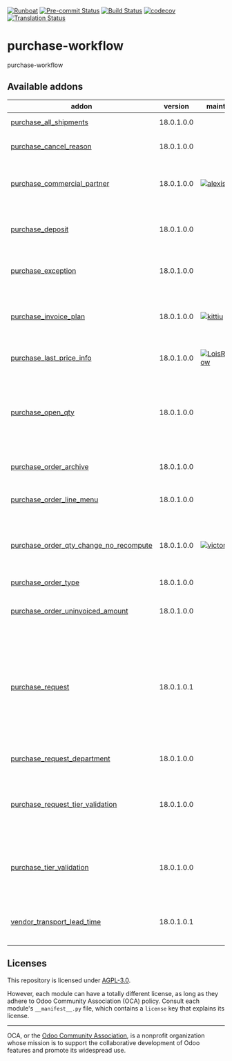 
[![Runboat](https://img.shields.io/badge/runboat-Try%20me-875A7B.png)](https://runboat.odoo-community.org/builds?repo=OCA/purchase-workflow&target_branch=18.0)
[![Pre-commit Status](https://github.com/OCA/purchase-workflow/actions/workflows/pre-commit.yml/badge.svg?branch=18.0)](https://github.com/OCA/purchase-workflow/actions/workflows/pre-commit.yml?query=branch%3A18.0)
[![Build Status](https://github.com/OCA/purchase-workflow/actions/workflows/test.yml/badge.svg?branch=18.0)](https://github.com/OCA/purchase-workflow/actions/workflows/test.yml?query=branch%3A18.0)
[![codecov](https://codecov.io/gh/OCA/purchase-workflow/branch/18.0/graph/badge.svg)](https://codecov.io/gh/OCA/purchase-workflow)
[![Translation Status](https://translation.odoo-community.org/widgets/purchase-workflow-18-0/-/svg-badge.svg)](https://translation.odoo-community.org/engage/purchase-workflow-18-0/?utm_source=widget)

<!-- /!\ do not modify above this line -->

# purchase-workflow

purchase-workflow

<!-- /!\ do not modify below this line -->

<!-- prettier-ignore-start -->

[//]: # (addons)

Available addons
----------------
addon | version | maintainers | summary
--- | --- | --- | ---
[purchase_all_shipments](purchase_all_shipments/) | 18.0.1.0.0 |  | Purchase All Shipments
[purchase_cancel_reason](purchase_cancel_reason/) | 18.0.1.0.0 |  | Purchase Cancel Reason
[purchase_commercial_partner](purchase_commercial_partner/) | 18.0.1.0.0 | [![alexis-via](https://github.com/alexis-via.png?size=30px)](https://github.com/alexis-via) | Add stored related field 'Commercial Supplier' on POs
[purchase_deposit](purchase_deposit/) | 18.0.1.0.0 |  | Option to create deposit from purchase order
[purchase_exception](purchase_exception/) | 18.0.1.0.0 |  | Custom exceptions on purchase order
[purchase_invoice_plan](purchase_invoice_plan/) | 18.0.1.0.0 | [![kittiu](https://github.com/kittiu.png?size=30px)](https://github.com/kittiu) | Add to purchases order, ability to manage future invoice plan
[purchase_last_price_info](purchase_last_price_info/) | 18.0.1.0.0 | [![LoisRForgeFlow](https://github.com/LoisRForgeFlow.png?size=30px)](https://github.com/LoisRForgeFlow) | Purchase Product Last Price Info
[purchase_open_qty](purchase_open_qty/) | 18.0.1.0.0 |  | Allows to identify the purchase orders that have quantities pending to invoice or to receive.
[purchase_order_archive](purchase_order_archive/) | 18.0.1.0.0 |  | Archive Purchase Orders
[purchase_order_line_menu](purchase_order_line_menu/) | 18.0.1.0.0 |  | Adds Purchase Order Lines Menu
[purchase_order_qty_change_no_recompute](purchase_order_qty_change_no_recompute/) | 18.0.1.0.0 | [![victoralmau](https://github.com/victoralmau.png?size=30px)](https://github.com/victoralmau) | Prevent recompute if only quantity has changed in purchase order line
[purchase_order_type](purchase_order_type/) | 18.0.1.0.0 |  | Purchase Order Type
[purchase_order_uninvoiced_amount](purchase_order_uninvoiced_amount/) | 18.0.1.0.0 |  | Purchase Order Univoiced Amount
[purchase_request](purchase_request/) | 18.0.1.0.1 |  | Use this module to have notification of requirements of materials and/or external services and keep track of such requirements.
[purchase_request_department](purchase_request_department/) | 18.0.1.0.0 |  | Purchase Request Department
[purchase_request_tier_validation](purchase_request_tier_validation/) | 18.0.1.0.0 |  | Extends the functionality of Purchase Requests to support a tier validation process.
[purchase_tier_validation](purchase_tier_validation/) | 18.0.1.0.0 |  | Extends the functionality of Purchase Orders to support a tier validation process.
[vendor_transport_lead_time](vendor_transport_lead_time/) | 18.0.1.0.1 |  | Purchase delay based on transport and supplier delays

[//]: # (end addons)

<!-- prettier-ignore-end -->

## Licenses

This repository is licensed under [AGPL-3.0](LICENSE).

However, each module can have a totally different license, as long as they adhere to Odoo Community Association (OCA)
policy. Consult each module's `__manifest__.py` file, which contains a `license` key
that explains its license.

----
OCA, or the [Odoo Community Association](http://odoo-community.org/), is a nonprofit
organization whose mission is to support the collaborative development of Odoo features
and promote its widespread use.
